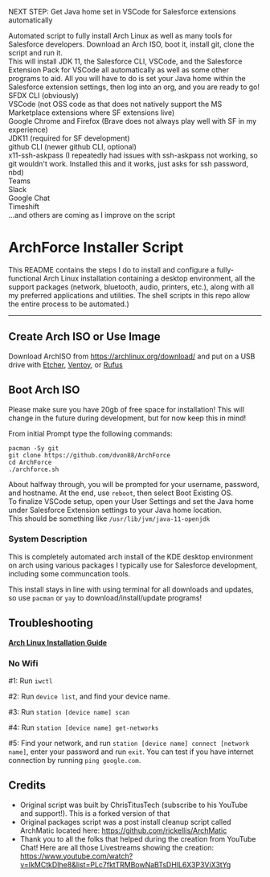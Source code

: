 NEXT STEP: Get Java home set in VSCode for Salesforce extensions automatically

Automated script to fully install Arch Linux as well as many tools for Salesforce developers. Download an Arch ISO, boot it, install git, clone the script and run it.  
This will install JDK 11, the Salesforce CLI, VSCode, and the Salesforce Extension Pack for VSCode all automatically as well as some other programs to aid. All you will have to do is set your Java home within the Salesforce extension settings, then log into an org, and you are ready to go!  
SFDX CLI (obviously)  
VSCode (not OSS code as that does not natively support the MS Marketplace extensions where SF extensions live)  
Google Chrome and Firefox (Brave does not always play well with SF in my experience)  
JDK11 (required for SF development)  
github CLI (newer github CLI, optional)  
x11-ssh-askpass (I repeatedly had issues with ssh-askpass not working, so git wouldn't work. Installed this and it works, just asks for ssh password, nbd)  
Teams  
Slack  
Google Chat  
Timeshift  
...and others are coming as I improve on the script  

# ArchForce Installer Script

This README contains the steps I do to install and configure a fully-functional Arch Linux installation containing a desktop environment, all the support packages (network, bluetooth, audio, printers, etc.), along with all my preferred applications and utilities. The shell scripts in this repo allow the entire process to be automated.)

---
## Create Arch ISO or Use Image

Download ArchISO from <https://archlinux.org/download/> and put on a USB drive with [Etcher](https://www.balena.io/etcher/), [Ventoy](https://www.ventoy.net/en/index.html), or [Rufus](https://rufus.ie/en/)

## Boot Arch ISO

Please make sure you have 20gb of free space for installation! This will change in the future during development, but for now keep this in mind!

From initial Prompt type the following commands:

```
pacman -Sy git
git clone https://github.com/dvon88/ArchForce
cd ArchForce
./archforce.sh
```
About halfway through, you will be prompted for your username, password, and hostname. At the end, use ```reboot```, then select Boot Existing OS.  
To finalize VSCode setup, open your User Settings and set the Java home under Salesforce Extension settings to your Java home location.  
This should be something like ```/usr/lib/jvm/java-11-openjdk```  

### System Description
This is completely automated arch install of the KDE desktop environment on arch using various packages I typically use for Salesforce development, including some
communcation tools.  

This install stays in line with using terminal for all downloads and updates, so use ```pacman``` or ```yay``` to download/install/update programs!

## Troubleshooting

__[Arch Linux Installation Guide](https://github.com/rickellis/Arch-Linux-Install-Guide)__

### No Wifi

#1: Run `iwctl`

#2: Run `device list`, and find your device name.

#3: Run `station [device name] scan`

#4: Run `station [device name] get-networks`

#5: Find your network, and run `station [device name] connect [network name]`, enter your password and run `exit`. You can test if you have internet connection by running `ping google.com`. 

## Credits

- Original script was built by ChrisTitusTech (subscribe to his YouTube and support!). This is a forked version of that
- Original packages script was a post install cleanup script called ArchMatic located here: https://github.com/rickellis/ArchMatic
- Thank you to all the folks that helped during the creation from YouTube Chat! Here are all those Livestreams showing the creation: <https://www.youtube.com/watch?v=IkMCtkDIhe8&list=PLc7fktTRMBowNaBTsDHlL6X3P3ViX3tYg>
